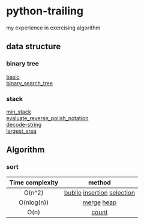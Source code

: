 # python-trailing
my experience in exercising algorithm
## data structure   
### binary tree
[basic](data_structure/binary_tree/basic_binary_tree.py)     
[binary_search_tree](data_structure/binary_tree/binary_search_tree.py)   
### stack
[min_stack](data_structure/stack/min_stack.py)     
[evaluate_reverse_polish_notation](data_structure/stack/evaluate_reverse_polish_notation.py)    
[decode-string](data_structure/stack/decode-string.py)        
[largest_area](data_structure/stack/largest_area.py)       
## Algorithm    
### sort       
| Time complexity | method |
| :--------------:| :----: |  
| O(n^2)          | [bublle](algorithm/bubble_sort.py)   [insertion](algorithm/Insertion_sort.py)  [selection](algorithm/Selection_sort.py)|
| O(nlog(n))      | [merge](algorithm/Merge_sort.py) [heap](algorithm/Heap_sort.py) |
| O(n)            | [count](algorithm/Counting_sort.py) |     
